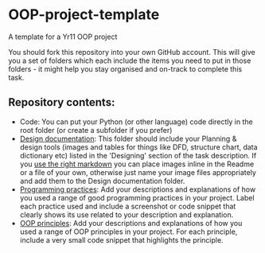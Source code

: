 # OOP-project-template
A template for a Yr11 OOP project

You should fork this repository into your own GitHub account.  This will give you a set of folders which each include the items you need to put in those folders - it might help you stay organised and on-track to complete this task.

## Repository contents:
- Code: You can put your Python (or other language) code directly in the root folder (or create a subfolder if you prefer)
- [Design documentation](Design%20%documentation/Readme.md): This folder should include your Planning & design tools (images and tables for things like DFD, structure chart, data dictionary etc) listed in the 'Designing' section of the task description.  If you [use the right markdown](https://www.markdownguide.org/basic-syntax/) you can place images inline in the Readme or a file of your own, otherwise just name your image files appropriately and add them to the Design documentation folder.
- [Programming practices](Programming%20%practices/Readme.md): Add your descriptions and explanations of how you used a range of good programming practices in your project. Label each practice used and include a screenshot or code snippet that clearly shows its use related to your description and explanation.
- [OOP principles](OOP%20%principles/Readme.md): Add your descriptions and explanations of how you used a range of OOP principles in your project. For each principle, include a very small code snippet that highlights the principle.
